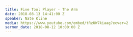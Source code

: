 ```yaml
---
title: Five Tool Player - The Arm
date: 2018-08-13 14:41:00 Z
speaker: Nate Kline
media: https://www.youtube.com/embed/tRzUW7kiaag?ecver=2
sermon_date: 2018-08-12 10:00:00 Z
---
```


